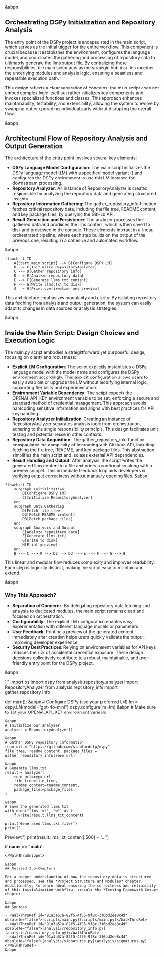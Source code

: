 &abpn
## Orchestrating DSPy Initialization and Repository Analysis

The entry point of the DSPy project is encapsulated in the main script, which serves as the initial trigger for the entire workflow. This component is crucial because it establishes the environment, configures the language model, and coordinates the gathering and processing of repository data to ultimately generate the <WalkThruCodeTag id="91a3a52a-82f5-4f05-9f8c-386bd2ee8c4d" path="scripts/main.py" line_data="# Generate llms.txt" line_start="19" line_end="19" outdated="false" obsolete="false">llms</WalkThruCodeTag> output file. By centralizing these responsibilities, the main script acts as the strategic hub that ties together the underlying modules and analysis logic, ensuring a seamless and repeatable execution path.

This design reflects a clear separation of concerns: the main script does not embed complex logic itself but rather initializes key components and invokes specialized functions and classes. This approach enhances maintainability, testability, and extensibility, allowing the system to evolve by swapping out or upgrading individual parts without disrupting the overall flow.

&abpn
## Architectural Flow of Repository Analysis and Output Generation

The architecture of the entry point involves several key elements:

- **DSPy Language Model Configuration**: The main script initializes the DSPy language model (LM) with a specified model variant (<WalkThruCodeTag id="91a3a52a-82f5-4f05-9f8c-386bd2ee8c4d" path="scripts/main.py" oldlinedata="lm = dspy.LM(model=&quot;gpt-4o-mini&quot;)" newlinedata="lm = dspy.LM(model=&quot;gpt-4o-mini&quot;)" oldlinestart="7" oldlineend="7" newlinestart="8" newlineend="8" outdated="true" obsolete="false" oldcodetag="gpt-4o-mini"></WalkThruCodeTag>) and configures the DSPy environment to use this LM instance for downstream processing.
- **Repository Analyzer**: An instance of <WalkThruCodeTag id="91a3a52a-82f5-4f05-9f8c-386bd2ee8c4d" path="scripts/main.py" line_data="from analysis.repository_analyzer import RepositoryAnalyzer" line_start="3" line_end="3" outdated="false" obsolete="false">RepositoryAnalyzer</WalkThruCodeTag> is created, responsible for analyzing the repository data and generating structured insights.
- **Repository Information Gathering**: The <WalkThruCodeTag id="91a3a52a-82f5-4f05-9f8c-386bd2ee8c4d" path="scripts/main.py" line_data="from analysis.repository_info import gather_repository_info" line_start="4" line_end="4" outdated="false" obsolete="false">gather_repository_info</WalkThruCodeTag> function fetches critical repository data, including the file tree, README content, and key package files, by querying the GitHub API.
- **Result Generation and Persistence**: The analyzer processes the gathered data and produces the <WalkThruCodeTag id="91a3a52a-82f5-4f05-9f8c-386bd2ee8c4d" path="scripts/main.py" oldlinedata="# Generate llms.txt" newlinedata="# Generate llms.txt" oldlinestart="18" oldlineend="18" newlinestart="19" newlineend="19" outdated="true" obsolete="false" oldcodetag="llms.txt">llms</WalkThruCodeTag> content, which is then saved to disk and previewed in the console.
These elements interact in a linear, orchestrated pipeline, where each step builds on the output of the previous one, resulting in a cohesive and automated workflow.

&abpn

```mermaid
flowchart TD
    A[Start main script] --> B[Configure DSPy LM]
    B --> C[Initialize RepositoryAnalyzer]
    C --> D[Gather repository info]
    D --> E[Analyze repository data]
    E --> F[Generate llms.txt content]
    F --> G[Write llms.txt to disk]
    G --> H[Print confirmation and preview]
```

This architecture emphasizes modularity and clarity. By isolating repository data fetching from analysis and output generation, the system can easily adapt to changes in data sources or analysis strategies.

&abpn
## Inside the Main Script: Design Choices and Execution Logic

The main.py script embodies a straightforward yet purposeful design, focusing on clarity and robustness:

- **Explicit LM Configuration**: The script explicitly instantiates a DSPy language model with the <WalkThruCodeTag id="91a3a52a-82f5-4f05-9f8c-386bd2ee8c4d" path="scripts/main.py" line_data="lm = dspy.LM(model=&quot;gpt-4o-mini&quot;)" line_start="8" line_end="8" outdated="false" obsolete="false"></WalkThruCodeTag> model name and configures the DSPy environment accordingly. This explicit configuration allows users to easily swap out or upgrade the LM without modifying internal logic, supporting flexibility and experimentation.
- **Environment Variable Dependency**: The script expects the <WalkThruCodeTag id="91a3a52a-82f5-4f05-9f8c-386bd2ee8c4d" path="scripts/main.py" line_data="# Make sure to set your OPENAI_API_KEY environment variable" line_start="10" line_end="10" outdated="false" obsolete="false">OPENAI_API_KEY</WalkThruCodeTag> environment variable to be set, enforcing a secure and standard method of credential management. This approach avoids hardcoding sensitive information and aligns with best practices for API key handling.
- **Repository Analyzer Initialization**: Creating an instance of <WalkThruCodeTag id="91a3a52a-82f5-4f05-9f8c-386bd2ee8c4d" path="scripts/main.py" line_data="from analysis.repository_analyzer import RepositoryAnalyzer" line_start="3" line_end="3" outdated="false" obsolete="false">RepositoryAnalyzer</WalkThruCodeTag> separates analysis logic from orchestration, adhering to the single responsibility principle. This design facilitates unit testing and potential reuse in other contexts.
- **Repository Data Acquisition**: The <WalkThruCodeTag id="91a3a52a-82f5-4f05-9f8c-386bd2ee8c4d" path="scripts/main.py" line_data="from analysis.repository_info import gather_repository_info" line_start="4" line_end="4" outdated="false" obsolete="false">gather_repository_info</WalkThruCodeTag> function encapsulates the complexity of interacting with GitHub’s API, including fetching the file tree, README, and key package files. This abstraction simplifies the main script and isolates external API dependencies.
- **Result Handling and Output**: After analysis, the script writes the generated <WalkThruCodeTag id="91a3a52a-82f5-4f05-9f8c-386bd2ee8c4d" path="scripts/main.py" oldlinedata="# Generate llms.txt" newlinedata="# Generate llms.txt" oldlinestart="18" oldlineend="18" newlinestart="19" newlineend="19" outdated="true" obsolete="false" oldcodetag="llms.txt">llms</WalkThruCodeTag> content to a file and prints a confirmation along with a preview snippet. This immediate feedback loop aids developers in verifying output correctness without manually opening files.
&abpn

```mermaid
flowchart TD
    subgraph Initialization
        B[Configure DSPy LM]
        C[Initialize RepositoryAnalyzer]
    end
    subgraph Data Gathering
        D[Fetch file tree]
        D2[Fetch README content]
        D3[Fetch package files]
    end
    subgraph Analysis and Output
        E[Analyze repository data]
        F[Generate llms.txt]
        G[Write to disk]
        H[Print preview]
    end
    B --> C --> D --> D2 --> D3 --> E --> F --> G --> H
```

This linear and modular flow reduces complexity and improves readability. Each step is logically distinct, making the script easy to maintain and extend.

&abpn
### Why This Approach?

- **Separation of Concerns**: By delegating repository data fetching and analysis to dedicated modules, the main script remains clean and focused on orchestration.
- **Configurability**: The explicit LM configuration enables easy experimentation with different language models or parameters.
- **User Feedback**: Printing a preview of the generated content immediately after creation helps users quickly validate the output, improving developer experience.
- **Security Best Practices**: Relying on environment variables for API keys reduces the risk of accidental credential exposure.
These design decisions collectively contribute to a robust, maintainable, and user-friendly entry point for the DSPy project.

&abpn

<WalkThruSnippet id="91a3a52a-82f5-4f05-9f8c-386bd2ee8c4d" outdated="true" obsolete="false" path="scripts/main.py" old_line_start="" old_line_end="" new_line_start="1" new_line_end="35" language="javascript">
```
import os
import dspy
from analysis.repository_analyzer import RepositoryAnalyzer
from analysis.repository_info import gather_repository_info

def main():
    &abpn
    # Configure DSPy (use your preferred LM)
    lm = dspy.LM(model="gpt-4o-mini")
    dspy.configure(lm=lm)
    &abpn
    # Make sure to set your OPENAI_API_KEY environment variable

    &abpn
    # Initialize our analyzer
    analyzer = RepositoryAnalyzer()

    &abpn
    # Gather DSPy repository information
    repo_url = "https://github.com/stanfordnlp/dspy"
    file_tree, readme_content, package_files = gather_repository_info(repo_url)

    &abpn
    # Generate llms.txt
    result = analyzer(
        repo_url=repo_url,
        file_tree=file_tree,
        readme_content=readme_content,
        package_files=package_files
    )

    &abpn
    # Save the generated llms.txt
    with open("llms.txt", "w") as f:
        f.write(result.llms_txt_content)

    print("Generated llms.txt file!")
    print("
Preview:")
    print(result.llms_txt_content[:500] + "...")

if __name__ == "__main__":
```
</WalkThruSnippet>

&abpn
## Related Sub-Chapters

For a deeper understanding of how the repository data is structured and processed, see the *Project Structure and Modules* chapter. Additionally, to learn about ensuring the correctness and reliability of this initialization workflow, consult the *Testing Framework Setup* chapter.

&abpn
## Sources

- <WalkThruRef id="91a3a52a-82f5-4f05-9f8c-386bd2ee8c4d" obsolete="false">[scripts/main.py](scripts/main.py)</WalkThruRef>  
- <WalkThruRef id="91a3a52a-82f5-4f05-9f8c-386bd2ee8c4d" obsolete="false">[analysis/repository_info.py](analysis/repository_info.py)</WalkThruRef>  
- <WalkThruRef id="91a3a52a-82f5-4f05-9f8c-386bd2ee8c4d" obsolete="false">[analysis/signatures.py](analysis/signatures.py)</WalkThruRef>
&abpn